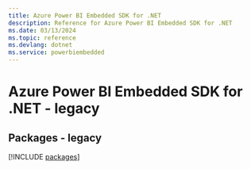```yaml
---
title: Azure Power BI Embedded SDK for .NET
description: Reference for Azure Power BI Embedded SDK for .NET
ms.date: 03/13/2024
ms.topic: reference
ms.devlang: dotnet
ms.service: powerbiembedded
---
```

# Azure Power BI Embedded SDK for .NET - legacy
## Packages - legacy
[!INCLUDE [packages](power-bi-embedded-index.md)]
